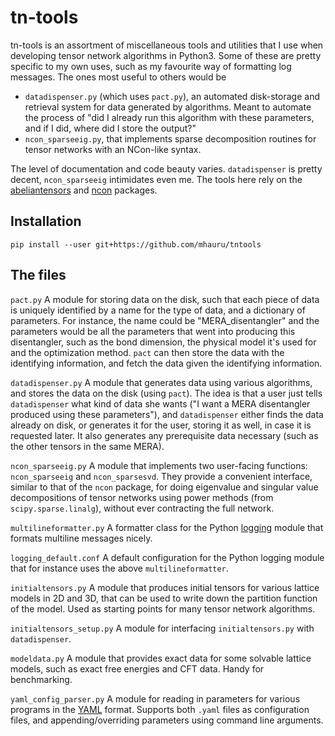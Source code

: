 # tn-tools

tn-tools is an assortment of miscellaneous tools and utilities that I use when
developing tensor network algorithms in Python3. Some of these are pretty
specific to my own uses, such as my favourite way of formatting log messages.
The ones most useful to others would be
* `datadispenser.py` (which uses `pact.py`), an automated disk-storage and
  retrieval system for data generated by algorithms. Meant to automate the
  process of "did I already run this algorithm with these parameters, and if I
  did, where did I store the output?"
* `ncon_sparseeig.py`, that implements sparse decomposition routines for tensor
  networks with an NCon-like syntax.

The level of documentation and code beauty varies. `datadispenser` is pretty
decent, `ncon_sparseeig` intimidates even me. The tools here rely on the
[abeliantensors](https://github.com/mhauru/abeliantensors) and
[ncon](https://github.com/mhauru/ncon) packages.

## Installation
```
pip install --user git+https://github.com/mhauru/tntools
```

## The files
`pact.py`
A module for storing data on the disk, such that each piece of data is uniquely
identified by a name for the type of data, and a dictionary of parameters. For
instance, the name could be "MERA_disentangler" and the parameters would be all
the parameters that went into producing this disentangler, such as the bond
dimension, the physical model it's used for and the optimization method. `pact`
can then store the data with the identifying information, and fetch the data
given the identifying information.

`datadispenser.py`
A module that generates data using various algorithms, and stores the data on
the disk (using `pact`). The idea is that a user just tells `datadispenser`
what kind of data she wants ("I want a MERA disentangler produced using these
parameters"), and `datadispenser` either finds the data already on disk, or
generates it for the user, storing it as well, in case it is requested later.
It also generates any prerequisite data necessary (such as the other tensors in
the same MERA).

`ncon_sparseeig.py`
A module that implements two user-facing functions: `ncon_sparseeig` and
`ncon_sparsesvd`. They provide a convenient interface, similar to that of the
`ncon` package, for doing eigenvalue and singular value decompositions of tensor
networks using power methods (from `scipy.sparse.linalg`), without ever
contracting the full network.

`multilineformatter.py`
A formatter class for the Python
[logging](https://docs.python.org/3/library/logging.html) module that formats
multiline messages nicely.

`logging_default.conf`
A default configuration for the Python logging module that for instance uses
the above `multilineformatter`.

`initialtensors.py`
A module that produces initial tensors for various lattice models in 2D and 3D,
that can be used to write down the partition function of the model. Used as
starting points for many tensor network algorithms.

`initialtensors_setup.py`
A module for interfacing `initialtensors.py` with `datadispenser`.

`modeldata.py`
A module that provides exact data for some solvable lattice models, such as
exact free energies and CFT data. Handy for benchmarking.

`yaml_config_parser.py`
A module for reading in parameters for various programs in the
[YAML](http://yaml.org/) format. Supports both `.yaml` files as configuration
files, and appending/overriding parameters using command line arguments.

